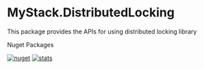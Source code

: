 # MyStack.DistributedLocking

This package provides the APIs for using distributed locking library

Nuget Packages

[![nuget](https://img.shields.io/nuget/v/MyStack.DistributedLocking.svg?style=flat-square)](https://www.nuget.org/packages/MyStack.DistributedLocking) 
 [![stats](https://img.shields.io/nuget/dt/MyStack.DistributedLocking.svg?style=flat-square)](https://www.nuget.org/stats/packages/MyStack.DistributedLocking?groupby=Version) 